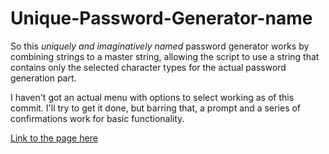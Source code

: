 # Unique-Password-Generator-name

So this *uniquely and imaginatively named* password generator works by combining strings to a master string, allowing the script to use a
string that contains only the selected character types for the actual password generation part.

I haven't got an actual menu with options to select working as of this commit. I'll try to get it done, but barring that, a prompt
and a series of confirmations work for basic functionality.

[Link to the page here](https://ivyparade.github.io/Passwordinatior/)
